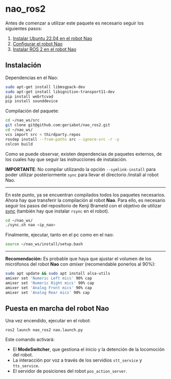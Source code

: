 # nao_ros2
  
Antes de comenzar a utilizar este paquete es necesario seguir los siguientes pasos:
1. [Instalar Ubuntu 22.04 en el robot Nao](ubuntu.md)
2. [Configurar el robot Nao](conf.md)
3. [Instalar ROS 2 en el robot Nao](ros2.md)

## Instalación

Dependencias en el Nao:
```bash
sudo apt-get install libmsgpack-dev
sudo apt-get install libignition-transport11-dev
pip install webrtcvad
pip install sounddevice
```

Compilación del paquete:
```bash
cd ~/nao_ws/src
git clone git@github.com:geriabot/nao_ros2.git
cd ~/nao_ws/
vcs import src < thirdparty.repos
rosdep install --from-paths src --ignore-src -r -y
colcon build
```

Como se puede observar, existen dependencias de paquetes externos, de los cuales hay que seguir las instrucciones de instalación.


**IMPORTANTE**: No compilar utilizando la opción `--symlink-install` para poder utilizar posteriormente `sync` para llevar el directorio /install al robot Nao.

---

En este punto, ya se encuentran compilados todos los paquetes necesarios. Ahora hay que transferir la compilación al robot **Nao**. Para ello, es necesario seguir los pasos del repositorio de Kenji Brameld con el objetivo de utilizar [sync](https://github.com/ijnek/sync) (también hay que instalar `rsync` en el robot).


```bash
cd ~/nao_ws/ 
./sync.sh nao <ip_nao>
```

Finalmente, ejecutar, tanto en el pc como en el nao:

```bash
source ~/nao_ws/install/setup.bash
```
---

**Recomendación:** Es probable que haya que ajustar el volumen de los micrófonos del robot **Nao** con *amixer* (recomendable ponerlos al 90%):

```bash
sudo apt update && sudo apt install alsa-utils
amixer set 'Numeric Left mics' 90% cap
amixer set 'Numeric Right mics' 90% cap
amixer set 'Analog Front mics' 90% cap
amixer set 'Analog Rear mics' 90% cap
``` 

## Puesta en marcha del robot Nao

Una vez encendido, ejecutar en el robot:

```
ros2 launch nao_ros2 nao.launch.py
```

Este comando activará:
* El **ModeSwitcher**, que gestiona el inicio y la detención de la locomoción del robot.
* La interacción por voz a través de los servidios `stt_service` y `tts_service`.
* El servidor de posiciones del robot `pos_action_server`.